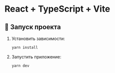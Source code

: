 # React + TypeScript + Vite

## 🚀 Запуск проекта

1. Установить зависимости:
   ```bash
   yarn install
2. Запустить приложение:
   ```bash
   yarn dev
